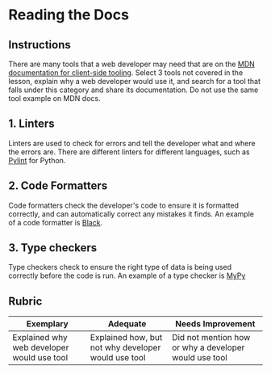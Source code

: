 # Reading the Docs

## Instructions

There are many tools that a web developer may need that are on the [MDN documentation for client-side tooling](https://developer.mozilla.org/docs/Learn/Tools_and_testing/Understanding_client-side_tools/Overview). Select 3 tools not covered in the lesson, explain why a web developer would use it, and search for a tool that falls under this category and share its documentation. Do not use the same tool example on MDN docs.

## 1. Linters
Linters are used to check for errors and tell the developer what and where the errors are.  There are different linters for different languages, such as [Pylint](https://pylint.readthedocs.io/en/stable/) for Python.

## 2. Code Formatters
Code formatters check the developer's code to ensure it is formatted correctly, and can automatically correct any mistakes it finds.  An example of a code formatter is [Black](https://black.readthedocs.io/en/stable/).

## 3. Type checkers
Type checkers check to ensure the right type of data is being used correctly before the code is run.  An example of a type checker is [MyPy](https://mypy.readthedocs.io/en/stable/)

## Rubric

Exemplary | Adequate | Needs Improvement
--- | --- | -- |
|Explained why web developer would use tool| Explained how, but not why developer would use tool| Did not mention how or why a developer would use tool  |